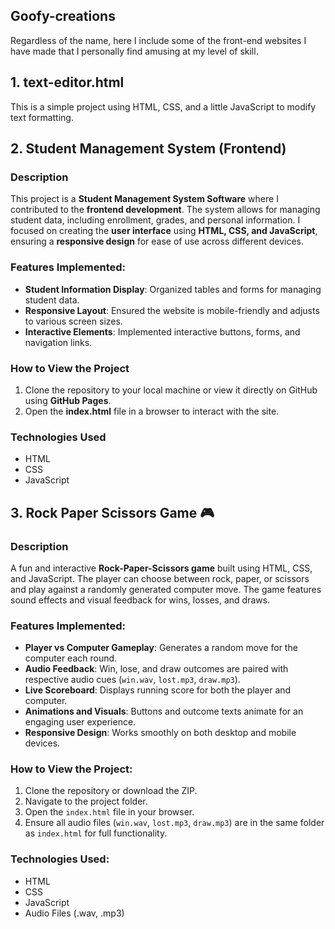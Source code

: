 ## Goofy-creations
Regardless of the name, here I include some of the front-end websites I have made that I personally find amusing at my level of skill.

## 1. text-editor.html
This is a simple project using HTML, CSS, and a little JavaScript to modify text formatting.

## 2. Student Management System (Frontend)

### Description
This project is a **Student Management System Software** where I contributed to the **frontend development**. The system allows for managing student data, including enrollment, grades, and personal information. I focused on creating the **user interface** using **HTML, CSS, and JavaScript**, ensuring a **responsive design** for ease of use across different devices.

### Features Implemented:
- **Student Information Display**: Organized tables and forms for managing student data.
- **Responsive Layout**: Ensured the website is mobile-friendly and adjusts to various screen sizes.
- **Interactive Elements**: Implemented interactive buttons, forms, and navigation links.

### How to View the Project
1. Clone the repository to your local machine or view it directly on GitHub using **GitHub Pages**.
2. Open the **index.html** file in a browser to interact with the site.

### Technologies Used
- HTML
- CSS
- JavaScript

## 3. Rock Paper Scissors Game 🎮

### Description
A fun and interactive **Rock-Paper-Scissors game** built using HTML, CSS, and JavaScript. The player can choose between rock, paper, or scissors and play against a randomly generated computer move. The game features sound effects and visual feedback for wins, losses, and draws.

### Features Implemented:
- **Player vs Computer Gameplay**: Generates a random move for the computer each round.
- **Audio Feedback**: Win, lose, and draw outcomes are paired with respective audio cues (`win.wav`, `lost.mp3`, `draw.mp3`).
- **Live Scoreboard**: Displays running score for both the player and computer.
- **Animations and Visuals**: Buttons and outcome texts animate for an engaging user experience.
- **Responsive Design**: Works smoothly on both desktop and mobile devices.

### How to View the Project:
1. Clone the repository or download the ZIP.
2. Navigate to the project folder.
3. Open the `index.html` file in your browser.
4. Ensure all audio files (`win.wav`, `lost.mp3`, `draw.mp3`) are in the same folder as `index.html` for full functionality.

### Technologies Used:
- HTML
- CSS
- JavaScript
- Audio Files (.wav, .mp3)
